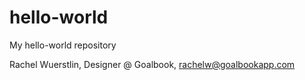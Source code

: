 # hello-world
My hello-world repository

Rachel Wuerstlin, Designer @ Goalbook, rachelw@goalbookapp.com

